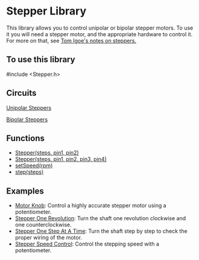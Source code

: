 # Stepper Library
This library allows you to control unipolar or bipolar stepper motors. To use it you will need a stepper motor, and the appropriate hardware to control it. For more on that, see [Tom Igoe's notes on steppers.](http://www.tigoe.com/pcomp/code/circuits/motors/stepper-motors/)

## To use this library
#include <Stepper.h>

## Circuits
[Unipolar Steppers](https://github.com/SamyakJain2002/robo_resource/blob/main/programming/arduino/stepper/docs/unipolar.md)

[Bipolar Steppers](https://github.com/SamyakJain2002/robo_resource/blob/main/programming/arduino/stepper/docs/Bipolar.md)

## Functions
* [Stepper(steps, pin1, pin2)](https://github.com/SamyakJain2002/robo_resource/blob/main/programming/arduino/stepper/docs/Stepper.md)
* [Stepper(steps, pin1, pin2, pin3, pin4)](https://github.com/SamyakJain2002/robo_resource/blob/main/programming/arduino/stepper/docs/Stepper.md)
* [setSpeed(rpm)](https://github.com/SamyakJain2002/robo_resource/blob/main/programming/arduino/stepper/docs/SetSpeed.md)
* [step(steps)](https://github.com/SamyakJain2002/robo_resource/blob/main/programming/arduino/stepper/docs/StepperStep.md)

## Examples
* [Motor Knob](https://github.com/SamyakJain2002/robo_resource/blob/main/programming/arduino/stepper/examples/Motorknob.md): Control a highly accurate stepper motor using a potentiometer.
* [Stepper One Revolution](https://github.com/SamyakJain2002/robo_resource/blob/main/programming/arduino/stepper/examples/stepperOneRevolution.md): Turn the shaft one revolution clockwise and one counterclockwise.
* [Stepper One Step At A Time](https://github.com/SamyakJain2002/robo_resource/blob/main/programming/arduino/stepper/examples/OneStepAt_aTime.md): Turn the shaft step by step to check the proper wiring of the motor.
* [Stepper Speed Control](https://github.com/SamyakJain2002/robo_resource/blob/main/programming/arduino/stepper/examples/SpeedControl.md): Control the stepping speed with a potentiometer.
